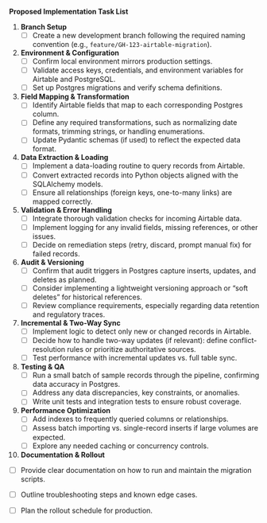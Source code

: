 **Proposed Implementation Task List**

1. **Branch Setup**  
   - [ ] Create a new development branch following the required naming convention (e.g., `feature/GH-123-airtable-migration`).

2. **Environment & Configuration**  
   - [ ] Confirm local environment mirrors production settings.  
   - [ ] Validate access keys, credentials, and environment variables for Airtable and PostgreSQL.  
   - [ ] Set up Postgres migrations and verify schema definitions.

3. **Field Mapping & Transformation**  
   - [ ] Identify Airtable fields that map to each corresponding Postgres column.  
   - [ ] Define any required transformations, such as normalizing date formats, trimming strings, or handling enumerations.  
   - [ ] Update Pydantic schemas (if used) to reflect the expected data format.

4. **Data Extraction & Loading**  
   - [ ] Implement a data-loading routine to query records from Airtable.  
   - [ ] Convert extracted records into Python objects aligned with the SQLAlchemy models.  
   - [ ] Ensure all relationships (foreign keys, one-to-many links) are mapped correctly.

5. **Validation & Error Handling**  
   - [ ] Integrate thorough validation checks for incoming Airtable data.  
   - [ ] Implement logging for any invalid fields, missing references, or other issues.  
   - [ ] Decide on remediation steps (retry, discard, prompt manual fix) for failed records.

6. **Audit & Versioning**  
   - [ ] Confirm that audit triggers in Postgres capture inserts, updates, and deletes as planned.  
   - [ ] Consider implementing a lightweight versioning approach or “soft deletes” for historical references.  
   - [ ] Review compliance requirements, especially regarding data retention and regulatory traces.

7. **Incremental & Two-Way Sync**  
   - [ ] Implement logic to detect only new or changed records in Airtable.  
   - [ ] Decide how to handle two-way updates (if relevant): define conflict-resolution rules or prioritize authoritative sources.  
   - [ ] Test performance with incremental updates vs. full table sync.

8. **Testing & QA**  
   - [ ] Run a small batch of sample records through the pipeline, confirming data accuracy in Postgres.  
   - [ ] Address any data discrepancies, key constraints, or anomalies.  
   - [ ] Write unit tests and integration tests to ensure robust coverage.

9. **Performance Optimization**  
   - [ ] Add indexes to frequently queried columns or relationships.  
   - [ ] Assess batch importing vs. single-record inserts if large volumes are expected.  
   - [ ] Explore any needed caching or concurrency controls.

10. **Documentation & Rollout**  
   - [ ] Provide clear documentation on how to run and maintain the migration scripts.  
   - [ ] Outline troubleshooting steps and known edge cases.  
   - [ ] Plan the rollout schedule for production.  


